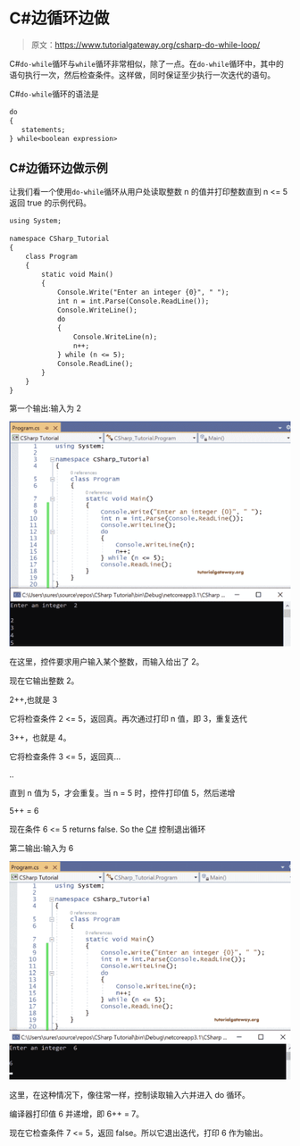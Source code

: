 # C#边循环边做

> 原文：<https://www.tutorialgateway.org/csharp-do-while-loop/>

C#`do-while`循环与`while`循环非常相似，除了一点。在`do-while`循环中，其中的语句执行一次，然后检查条件。这样做，同时保证至少执行一次迭代的语句。

C#`do-while`循环的语法是

```
do
{
   statements;
} while<boolean expression>
```

## C#边循环边做示例

让我们看一个使用`do-while`循环从用户处读取整数 n 的值并打印整数直到 n <= 5 返回 true 的示例代码。

```
using System;

namespace CSharp_Tutorial
{
    class Program
    {
        static void Main()
        {
            Console.Write("Enter an integer {0}", " ");
            int n = int.Parse(Console.ReadLine());
            Console.WriteLine();
            do
            {
                Console.WriteLine(n);
                n++;
            } while (n <= 5);
            Console.ReadLine();
        }
    }
}

```

第一个输出:输入为 2

![C# Do While Loop 1](img/b9d1ca8715d120176d7567fb110b342c.png)

在这里，控件要求用户输入某个整数，而输入给出了 2。

现在它输出整数 2。

2++,也就是 3

它将检查条件 2 <= 5，返回真。再次通过打印 n 值，即 3，重复迭代

3++，也就是 4。

它将检查条件 3 <= 5，返回真…

..

直到 n 值为 5，才会重复。当 n = 5 时，控件打印值 5，然后递增

5++ = 6

现在条件 6 <= 5 returns false. So the [C#](https://www.tutorialgateway.org/csharp-tutorial/) 控制退出循环

第二输出:输入为 6

![C# Do While Loop 2](img/84d0e5d53fce4107b90a57c8cb7aaf9e.png)

这里，在这种情况下，像往常一样，控制读取输入六并进入 do 循环。

编译器打印值 6 并递增，即 6++ = 7。

现在它检查条件 7 <= 5，返回 false。所以它退出迭代，打印 6 作为输出。
